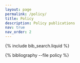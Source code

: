 ```yaml
---
layout: page
permalink: /policy/
title: Policy
description: Policy publications
nav: true
nav_order: 2
---
```


<!-- _pages/policy.md -->

<!-- Bibsearch Feature -->

{% include bib_search.liquid %}

<div class="publications">

{% bibliography --file policy %}

</div>
